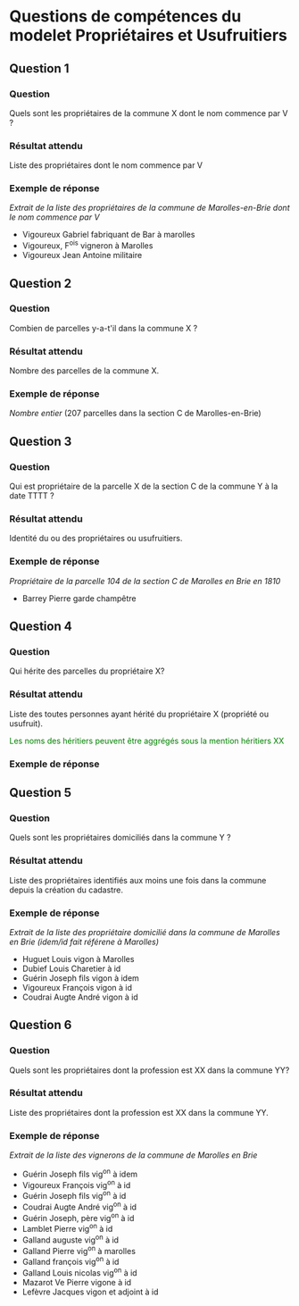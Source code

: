 # Questions de compétences du modelet Propriétaires et Usufruitiers

## Question 1
### Question
Quels sont les propriétaires de la commune X dont le nom commence par V ?
### Résultat attendu
Liste des propriétaires dont le nom commence par V
### Exemple de réponse
*Extrait de la liste des propriétaires de la commune de Marolles-en-Brie dont le nom commence par V*
- Vigoureux Gabriel fabriquant de Bar à marolles
- Vigoureux, F<sup>ois</sup> vigneron à Marolles
- Vigoureux Jean Antoine militaire

## Question 2
### Question
Combien de parcelles y-a-t'il dans la commune X ?
### Résultat attendu
Nombre des parcelles de la commune X.
### Exemple de réponse
*Nombre entier* (207 parcelles dans la section C de Marolles-en-Brie)

## Question 3
### Question
Qui est propriétaire de la parcelle X de la section C de la commune Y à la date TTTT ?
### Résultat attendu
Identité du ou des propriétaires ou usufruitiers.
### Exemple de réponse
*Propriétaire de la parcelle 104 de la section C de Marolles en Brie en 1810*
* Barrey Pierre garde champêtre

## Question 4
### Question
Qui hérite des parcelles du propriétaire X?
### Résultat attendu
Liste des toutes personnes ayant hérité du propriétaire X (propriété ou usufruit).

<p style="color: green">Les noms des héritiers peuvent être aggrégés sous la mention héritiers XX</p>

### Exemple de réponse

## Question 5
### Question
Quels sont les propriétaires domiciliés dans la commune Y ?
### Résultat attendu
Liste des propriétaires identifiés aux moins une fois dans la commune depuis la création du cadastre.
### Exemple de réponse
*Extrait de la liste des propriétaire domicilié dans la commune de Marolles en Brie (idem/id fait référene à Marolles)*
* Huguet Louis vigon à Marolles
* Dubief Louis Charetier à id
* Guérin Joseph fils vigon à idem
* Vigoureux François vigon à id
* Coudrai Augte André vigon à id

## Question 6
### Question
Quels sont les propriétaires dont la profession est XX dans la commune YY?
### Résultat attendu
Liste des propriétaires dont la profession est XX dans la commune YY.
### Exemple de réponse
*Extrait de la liste des vignerons de la commune de Marolles en Brie*
* Guérin Joseph fils vig<sup>on</sup> à idem
* Vigoureux François vig<sup>on</sup> à id
* Guérin Joseph fils vig<sup>on</sup> à id
* Coudrai Augte André vig<sup>on</sup> à id
* Guérin Joseph, père vig<sup>on</sup> à id
* Lamblet Pierre vig<sup>on</sup> à id
* Galland auguste vig<sup>on</sup> à id
* Galland Pierre vig<sup>on</sup> à marolles
* Galland françois vig<sup>on</sup> à id
* Galland Louis nicolas vig<sup>on</sup> à id
* Mazarot Ve Pierre vig<up>one</sup> à id
* Lefèvre Jacques vig<up>on</sup> et adjoint à id